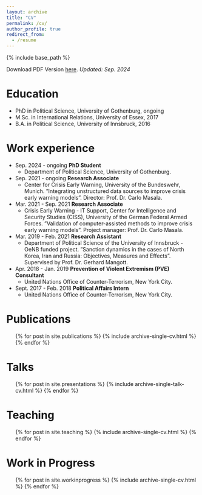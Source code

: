 ```yaml
---
layout: archive
title: "CV"
permalink: /cv/
author_profile: true
redirect_from:
  - /resume
---
```


{% include base_path %}

Download PDF Version [here](/files/CV_Walterskirchen_Sep24.pdf). <i>Updated: Sep. 2024</i>


Education
======
* PhD in Political Science, University of Gothenburg, ongoing
* M.Sc. in International Relations, University of Essex, 2017
* B.A. in Political Science, University of Innsbruck, 2016

Work experience
======
* Sep. 2024 - ongoing <b> PhD Student </b>
  * Department of Political Science, University of Gothenburg.
* Sep. 2021 - ongoing <b> Research Associate </b>
  * Center for Crisis Early Warning, University of the Bundeswehr, Munich. ”Integrating unstructured data sources to improve crisis early warning models”. Director: Prof. Dr. Carlo Masala.
* Mar. 2021 - Sep. 2021 <b>Research Associate</b>
  * Crisis Early Warning - IT Support, Center for Intelligence and Security Studies (CISS), University of the German Federal Armed Forces. ”Validation of computer-assisted methods to improve crisis early warning models”. Project manager: Prof. Dr. Carlo Masala.
* Mar. 2019 - Feb. 2021 <b>Research Assistant</b>
  * Department of Political Science of the University of Innsbruck - OeNB funded project. ”Sanction dynamics in the cases of North Korea, Iran and Russia: Objectives, Measures and Effects”. Supervised by Prof. Dr. Gerhard Mangott.
* Apr. 2018 - Jan. 2019 <b>Prevention of Violent Extremism (PVE) Consultant</b>
  * United Nations Office of Counter-Terrorism, New York City.
* Sept. 2017 - Feb. 2018 <b>Political Affairs Intern</b>
  * United Nations Office of Counter-Terrorism, New York City.
  

Publications
======
  <ul>{% for post in site.publications %}
    {% include archive-single-cv.html %}
  {% endfor %}</ul>
  
Talks
======
  <ul>{% for post in site.presentations %}
    {% include archive-single-talk-cv.html %}
  {% endfor %}</ul>
  
Teaching
======
  <ul>{% for post in site.teaching %}
    {% include archive-single-cv.html %}
  {% endfor %}</ul>

Work in Progress
======
  <ul>{% for post in site.workinprogress %}
    {% include archive-single-cv.html %}
  {% endfor %}</ul>
  
  

